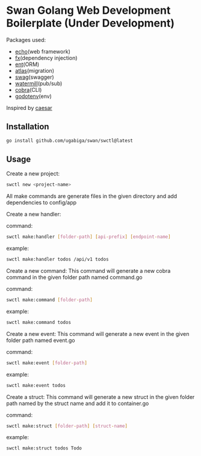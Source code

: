 # Swan Golang Web Development Boilerplate (Under Development)

Packages used:

- [echo](https://echo.labstack.com)(web framework)
- [fx](https://uber-go.github.io/fx)(dependency injection)
- [ent](https://entgo.io)(ORM)
- [atlas](https://atlasgo.io)(migration)
- [swag](https://github.com/swaggo/swag)(swagger)
- [watermill](https://watermill.io)(pub/sub)
- [cobra](https://github.com/spf13/cobra)(CLI)
- [godotenv](https://github.com/joho/godotenv)(env)

Inspired by [caesar](http://github.com/caesar-rocks)

## Installation

```bash
go install github.com/ugabiga/swan/swctl@latest
```

## Usage

Create a new project:

```bash
swctl new <project-name>
```

All make commands are generate files in the given directory and add dependencies to config/app

Create a new handler:

command:
```bash
swctl make:handler [folder-path] [api-prefix] [endpoint-name]
```

example:
```bash
swctl make:handler todos /api/v1 todos
```

Create a new command:
This command will generate a new cobra command in the given folder path named command.go

command:
```bash
swctl make:command [folder-path]
```

example:
```bash
swctl make:command todos
```

Create a new event:
This command will generate a new event in the given folder path named event.go

command:
```bash
swctl make:event [folder-path]
```

example:
```bash
swctl make:event todos
```

Create a struct:
This command will generate a new struct in the given folder path named by the struct name
and add it to container.go

command:
```bash
swctl make:struct [folder-path] [struct-name]
```

example:
```bash
swctl make:struct todos Todo
```
